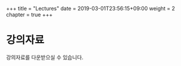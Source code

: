 +++
title = "Lectures"
date = 2019-03-01T23:56:15+09:00
weight = 2
chapter = true
+++

# 강의자료
강의자료를 다운받으실 수 있습니다.
